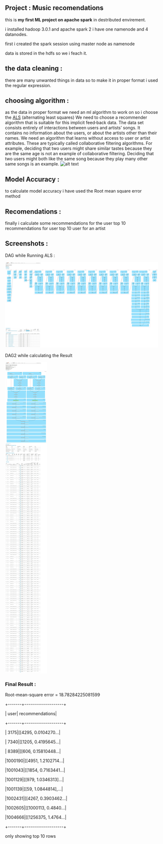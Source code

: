 <h2>Project : Music recomendations</h2>

this is **my first ML project on apache spark** in destributed envirement.

i installed hadoop 3.0.1 and apache spark 2
i have one namenode and 4 datanodes.

first i created the spark session using master node as namenode

data is stored in the hdfs so we i feach it.

## the data cleaning :
there are many unwanted things in data so to make it in proper format
i used the regular expression.


## choosing algorithm :
 as the data in proper format we need an ml algorithm to work on
 so i choose the [ALS](https://spark.apache.org/docs/latest/ml-collaborative-filtering.html) (alternating least squares)
 We need to choose a recommender algorithm that is suitable for this implicit feed‐back data. The data set consists entirely of interactions between users and artists’ songs. It contains no information about the users, or about the artists other than their names. We need an algorithm that learns without access to user or artist attributes. These are typically called collaborative filtering algorithms. For example, deciding that two users might share similar tastes because they are the same age is not an example of collaborative filtering. Deciding that two users might both like the same song because they play many other same songs is an example.
![alt text](data/img/b1.png)

## Model Accuracy :

to calculate model accuracy i have used the Root mean square error method

## Recomendations :
finally i calculate some recommendations for the user
top 10 recommendations for user
top 10 user for an artist


## Screenshots :

DAG while Running ALS :

![alt text](data/img/scr1.jpg)

DAG2 while calculating the Result

![alt text](data/img/scr2.jpg)


### Final Result :
Root-mean-square error = 18.78284225081599

+-------+--------------------+

|   user|     recommendations|

+-------+--------------------+

|   3175|[[4295, 0.0104270...|

|   7340|[[1205, 0.4195645...|

|   8389|[[606, 0.15810448...|

|1000190|[[4951, 1.2102714...|

|1001043|[[1854, 0.7163441...|

|1001129|[[979, 1.0346313]...|

|1001139|[[59, 1.0844814],...|

|1002431|[[4267, 0.3903462...|

|1002605|[[1000113, 0.4840...|

|1004666|[[1256375, 1.4764...|

+-------+--------------------+

only showing top 10 rows


